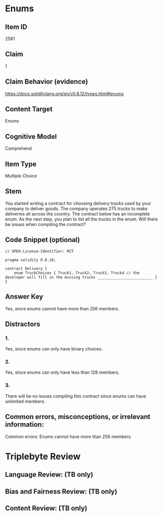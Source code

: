 # Enums

## Item ID
2581

## Claim
1

## Claim Behavior (evidence)
https://docs.soliditylang.org/en/v0.8.12/types.html#enums


## Content Target
Enums

## Cognitive Model
Comprehend

## Item Type
Multiple Choice 

## Stem
You started writing a contract for choosing delivery trucks used by your company to deliver goods. The company operates 275 trucks to make deliveries all across the country. The contract below has an incomplete enum. As the next step, you plan to list all the trucks in the enum. Will there be issues when compiling the contract?

## Code Snippet (optional)
```solidity
// SPDX-License-Identifier: MIT

pragma solidity 0.8.10;

contract Delivery {
    enum TruckChoices { Truck1, Truck2, Truck3, Truck4 // the developer will fill in the missing trucks _________________________ }
}
```

## Answer Key
Yes, since enums cannot have more than 256 members.

## Distractors
### 1.
Yes, since enums can only have binary choices.

### 2.
Yes, since enums can only have less than 128 members.

### 3.
There will be no issues compiling this contract since enums can have unlimited members.

## Common errors, misconceptions, or irrelevant information:
Common errors:
Enums cannot have more than 256 members.

# Triplebyte Review

## Language Review: (TB only)

## Bias and Fairness Review: (TB only)

## Content Review: (TB only)
